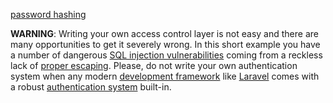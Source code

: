 [password hashing](http://www.phptherightway.com/#password_hashing)

**WARNING**: Writing your own access control layer is not easy and there are many opportunities to get it severely wrong. In this short example you have a number of dangerous [SQL injection vulnerabilities](http://bobby-tables.com/) coming from a reckless lack of [proper escaping](http://bobby-tables.com/php). Please, do not write your own authentication system when any modern [development framework](http://codegeekz.com/best-php-frameworks-for-developers/) like [Laravel](http://laravel.com/) comes with a robust [authentication system](http://laravel.com/docs/security) built-in.
